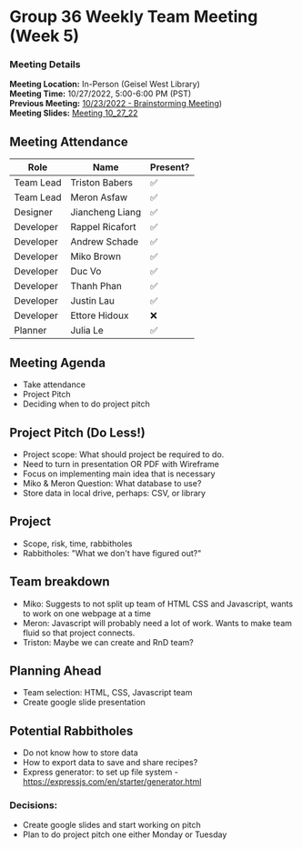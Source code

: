 # Group 36 Weekly Team Meeting (Week 5)
### Meeting Details
**Meeting Location:** In-Person (Geisel West Library)  
**Meeting Time:** 10/27/2022, 5:00-6:00 PM (PST)  
**Previous Meeting:** [10/23/2022 - Brainstorming Meeting](https://github.com/cse110-sp21-group36/cse110-sp21-group36/blob/main/admin/meetings/102322-Brainstorm-Part-1.md))  
**Meeting Slides:** [Meeting 10_27_22](https://github.com/cse110-sp21-group36/cse110-sp21-group36/blob/main/admin/meeting%20slides/Group%2036%20Meeting%2010_27_22.pdf)  

## Meeting Attendance
| Role | Name | Present? |
| --- | --- | --- |
| Team Lead | Triston Babers |✅|
| Team Lead | Meron Asfaw |✅|
| Designer | Jiancheng Liang |✅|
| Developer | Rappel Ricafort |✅|
| Developer | Andrew Schade |✅|
| Developer | Miko Brown |✅|
| Developer | Duc Vo |✅|
| Developer | Thanh Phan |✅|
| Developer | Justin Lau |✅|
| Developer | Ettore Hidoux |❌|
| Planner | Julia Le |✅|

## Meeting Agenda
- Take attendance
- Project Pitch
- Deciding when to do project pitch


## Project Pitch (Do Less!) 
- Project scope: What should project be required to do.
- Need to turn in presentation OR PDF with Wireframe
- Focus on implementing main idea that is necessary
- Miko & Meron Question: What database to use? 
- Store data in local drive, perhaps: CSV, or library

## Project
- Scope, risk, time, rabbitholes
- Rabbitholes: "What we don't have figured out?"

## Team breakdown
- Miko: Suggests to not split up team of HTML CSS and Javascript, wants to work on one webpage at a time
- Meron: Javascript will probably need a lot of work. Wants to make team fluid so that project connects.
- Triston: Maybe we can create and RnD team?

## Planning Ahead
- Team selection: HTML, CSS, Javascript team
- Create google slide presentation

## Potential Rabbitholes
- Do not know how to store data
- How to export data to save and share recipes?
- Express generator: to set up file system - https://expressjs.com/en/starter/generator.html


### Decisions:
- Create google slides and start working on pitch
- Plan to do project pitch one either Monday or Tuesday
